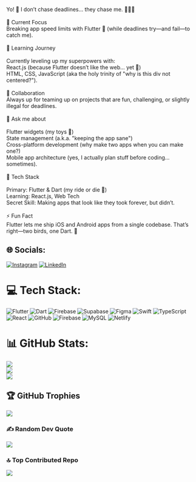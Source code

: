 Yo! 👋 I don’t chase deadlines... they chase me. 🏃‍♂️💨<br><br>🔭 Current Focus<br>Breaking app speed limits with Flutter 🚀 (while deadlines try—and fail—to catch me).<br><br>🌱 Learning Journey<br><br>Currently leveling up my superpowers with:<br>React.js (because Flutter doesn’t like the web... yet 👀)<br>HTML, CSS, JavaScript (aka the holy trinity of "why is this div not centered?").<br><br>👯 Collaboration<br>Always up for teaming up on projects that are fun, challenging, or slightly illegal for deadlines.<br><br>💬 Ask me about<br><br>Flutter widgets (my toys 🧸)<br>State management (a.k.a. "keeping the app sane")<br>Cross-platform development (why make two apps when you can make one?)<br>Mobile app architecture (yes, I actually plan stuff before coding… sometimes).<br><br>🚀 Tech Stack<br><br>Primary: Flutter & Dart (my ride or die 💙)<br>Learning: React.js, Web Tech<br>Secret Skill: Making apps that look like they took forever, but didn’t.<br><br>⚡ Fun Fact<br>Flutter lets me ship iOS and Android apps from a single codebase. That’s right—two birds, one Dart. 🎯


## 🌐 Socials:
[![Instagram](https://img.shields.io/badge/Instagram-%23E4405F.svg?logo=Instagram&logoColor=white)](https://instagram.com/luvemani) [![LinkedIn](https://img.shields.io/badge/LinkedIn-%230077B5.svg?logo=linkedin&logoColor=white)](https://linkedin.com/in/imran-maani) 

# 💻 Tech Stack:
![Flutter](https://img.shields.io/badge/Flutter-%2302569B.svg?style=plastic&logo=Flutter&logoColor=white) ![Dart](https://img.shields.io/badge/dart-%230175C2.svg?style=plastic&logo=dart&logoColor=white) ![Firebase](https://img.shields.io/badge/firebase-%23039BE5.svg?style=plastic&logo=firebase) ![Supabase](https://img.shields.io/badge/Supabase-3ECF8E?style=plastic&logo=supabase&logoColor=white) ![Figma](https://img.shields.io/badge/figma-%23F24E1E.svg?style=plastic&logo=figma&logoColor=white) ![Swift](https://img.shields.io/badge/swift-F54A2A?style=plastic&logo=swift&logoColor=white) ![TypeScript](https://img.shields.io/badge/typescript-%23007ACC.svg?style=plastic&logo=typescript&logoColor=white) ![React](https://img.shields.io/badge/react-%2320232a.svg?style=plastic&logo=react&logoColor=%2361DAFB) ![GitHub](https://img.shields.io/badge/github-%23121011.svg?style=plastic&logo=github&logoColor=white) ![Firebase](https://img.shields.io/badge/firebase-a08021?style=plastic&logo=firebase&logoColor=ffcd34) ![MySQL](https://img.shields.io/badge/mysql-4479A1.svg?style=plastic&logo=mysql&logoColor=white) ![Netlify](https://img.shields.io/badge/netlify-%23000000.svg?style=plastic&logo=netlify&logoColor=#00C7B7)
# 📊 GitHub Stats:
![](https://github-readme-stats.vercel.app/api?username=MANI821&theme=dark&hide_border=false&include_all_commits=true&count_private=true)<br/>
![](https://nirzak-streak-stats.vercel.app/?user=MANI821&theme=dark&hide_border=false)<br/>
![](https://github-readme-stats.vercel.app/api/top-langs/?username=MANI821&theme=dark&hide_border=false&include_all_commits=true&count_private=true&layout=compact)

## 🏆 GitHub Trophies
![](https://github-profile-trophy.vercel.app/?username=MANI821&theme=gruvbox&no-frame=true&no-bg=false&margin-w=4)

### ✍️ Random Dev Quote
![](https://quotes-github-readme.vercel.app/api?type=horizontal&theme=merko)

### 🔝 Top Contributed Repo
![](https://github-contributor-stats.vercel.app/api?username=MANI821&limit=5&theme=dark&combine_all_yearly_contributions=true)

<!-- Proudly created with GPRM ( https://gprm.itsvg.in ) -->
